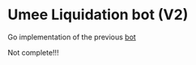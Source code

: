 # Umee Liquidation bot (V2)
Go implementation of the previous [bot](https://github.com/kwak-labs/umee-liquidation-bot)

Not complete!!!